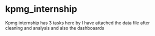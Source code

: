 # kpmg_internship
Kpmg internship has 3 tasks
here by I have attached the data file after cleaning and analysis and also the dashboaards
